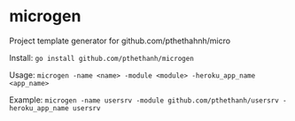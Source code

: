 # microgen

Project template generator for github.com/pthethahnh/micro

Install: `go install github.com/pthethanh/microgen`

Usage: `microgen -name <name> -module <module> -heroku_app_name <app_name>`

Example: `microgen -name usersrv -module github.com/pthethanh/usersrv -heroku_app_name usersrv`
